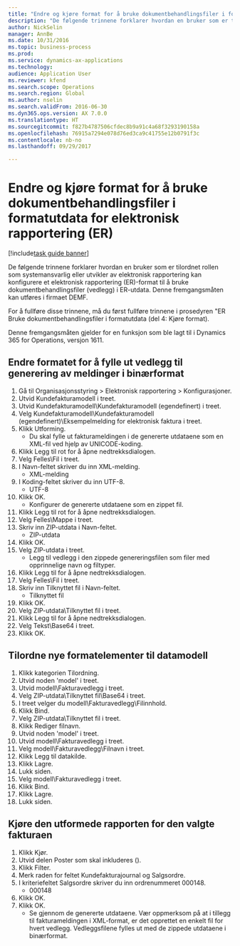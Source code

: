 ```yaml
--- 
title: "Endre og kjøre format for å bruke dokumentbehandlingsfiler i formatutdata for elektronisk rapportering (ER)"
description: "De følgende trinnene forklarer hvordan en bruker som er tilordnet rollen som systemansvarlig eller utvikler av elektronisk rapportering kan konfigurere et elektronisk rapportering (ER)-format til å bruke dokumentbehandlingsfiler (vedlegg) i ER-utdata."
author: NickSelin
manager: AnnBe
ms.date: 10/31/2016
ms.topic: business-process
ms.prod: 
ms.service: dynamics-ax-applications
ms.technology: 
audience: Application User
ms.reviewer: kfend
ms.search.scope: Operations
ms.search.region: Global
ms.author: nselin
ms.search.validFrom: 2016-06-30
ms.dyn365.ops.version: AX 7.0.0
ms.translationtype: HT
ms.sourcegitcommit: f827b4787506cfdec8b9a91c4a68f3293190158a
ms.openlocfilehash: 76915a7294e078d76ed3ca9c41755e12b0791f3c
ms.contentlocale: nb-no
ms.lasthandoff: 09/29/2017

---
```

# <a name="modify-and-run-format-to-use-document-management-files-in-format-outputs-for-electronic-reporting-er"></a>Endre og kjøre format for å bruke dokumentbehandlingsfiler i formatutdata for elektronisk rapportering (ER)

[!include[task guide banner](../../includes/task-guide-banner.md)]

De følgende trinnene forklarer hvordan en bruker som er tilordnet rollen som systemansvarlig eller utvikler av elektronisk rapportering kan konfigurere et elektronisk rapportering (ER)-format til å bruke dokumentbehandlingsfiler (vedlegg) i ER-utdata. Denne fremgangsmåten kan utføres i firmaet DEMF.

For å fullføre disse trinnene, må du først fullføre trinnene i prosedyren "ER Bruke dokumentbehandlingsfiler i formatutdata (del 4: Kjøre format).

Denne fremgangsmåten gjelder for en funksjon som ble lagt til i Dynamics 365 for Operations, versjon 1611.


## <a name="modify-the-format-to-populate-attachments-into-generating-messages-in-binary-format"></a>Endre formatet for å fylle ut vedlegg til generering av meldinger i binærformat
1. Gå til Organisasjonsstyring > Elektronisk rapportering > Konfigurasjoner.
2. Utvid Kundefakturamodell i treet.
3. Utvid Kundefakturamodell\Kundefakturamodell (egendefinert) i treet.
4. Velg Kundefakturamodell\Kundefakturamodell (egendefinert)\Eksempelmelding for elektronisk faktura i treet.
5. Klikk Utforming.
    * Du skal fylle ut fakturameldingen i de genererte utdataene som en XML-fil ved hjelp av UNICODE-koding.  
6. Klikk Legg til rot for å åpne nedtrekksdialogen.
7. Velg Felles\Fil i treet.
8. I Navn-feltet skriver du inn XML-melding.
    * XML-melding  
9. I Koding-feltet skriver du inn UTF-8.
    * UTF-8  
10. Klikk OK.
    * Konfigurer de genererte utdataene som en zippet fil.  
11. Klikk Legg til rot for å åpne nedtrekksdialogen.
12. Velg Felles\Mappe i treet.
13. Skriv inn ZIP-utdata i Navn-feltet.
    * ZIP-utdata  
14. Klikk OK.
15. Velg ZIP-utdata i treet.
    * Legg til vedlegg i den zippede genereringsfilen som filer med opprinnelige navn og filtyper.  
16. Klikk Legg til for å åpne nedtrekksdialogen.
17. Velg Felles\Fil i treet.
18. Skriv inn Tilknyttet fil i Navn-feltet.
    * Tilknyttet fil  
19. Klikk OK.
20. Velg ZIP-utdata\Tilknyttet fil i treet.
21. Klikk Legg til for å åpne nedtrekksdialogen.
22. Velg Tekst\Base64 i treet.
23. Klikk OK.

## <a name="map-new-format-elements-to-data-model"></a>Tilordne nye formatelementer til datamodell
1. Klikk kategorien Tilordning.
2. Utvid noden 'model' i treet.
3. Utvid modell\Fakturavedlegg i treet.
4. Velg ZIP-utdata\Tilknyttet fil\Base64 i treet.
5. I treet velger du modell\Fakturavedlegg\Filinnhold.
6. Klikk Bind.
7. Velg ZIP-utdata\Tilknyttet fil i treet.
8. Klikk Rediger filnavn.
9. Utvid noden 'model' i treet.
10. Utvid modell\Fakturavedlegg i treet.
11. Velg modell\Fakturavedlegg\Filnavn i treet.
12. Klikk Legg til datakilde.
13. Klikk Lagre.
14. Lukk siden.
15. Velg modell\Fakturavedlegg i treet.
16. Klikk Bind.
17. Klikk Lagre.
18. Lukk siden.

## <a name="run-the-designed-report-for-the-selected-invoice"></a>Kjøre den utformede rapporten for den valgte fakturaen
1. Klikk Kjør.
2. Utvid delen Poster som skal inkluderes ().
3. Klikk Filter.
4. Merk raden for feltet Kundefakturajournal og Salgsordre.
5. I kriteriefeltet Salgsordre skriver du inn ordrenummeret 000148.
    * 000148  
6. Klikk OK.
7. Klikk OK.
    * Se gjennom de genererte utdataene. Vær oppmerksom på at i tillegg til fakturameldingen i XML-format, er det opprettet en enkelt fil for hvert vedlegg. Vedleggsfilene fylles ut med de zippede utdataene i binærformat.  


